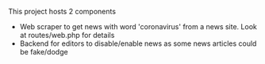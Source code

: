 This project hosts 2 components
- Web scraper to get news with word 'coronavirus' from a news site. Look at routes/web.php for details
- Backend for editors to disable/enable news as some news articles could be fake/dodge